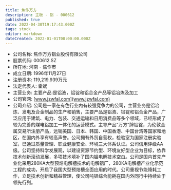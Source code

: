 ```yaml
---
title: 焦作万方
description: 主板 - 铝 - 000612
published: true
date: 2022-04-30T19:17:43.000Z
tags: stock
editor: markdown
dateCreated: 2022-01-01T00:00:00.000Z
---
```


- 公司名称: 焦作万方铝业股份有限公司
- 股票代码: 000612.SZ
- 所在地: 河南 - 焦作市
- 成立日期: 1996年11月27日
- 注册资本: 119,219.939万元
- 法定代表人: 霍斌
- 主营业务: 主要产品:是铝液，铝锭和铝合金产品等铝冶炼及加工
- 公司官网: [www.jzwfal.com](www.jzwfal.com)
- 公司介绍: 公司是一家在有色行业内有较强竞争力的公司，主营业务是铝冶炼、发电及合金制品的生产和销售，主要产品是铝液、铝锭和铝合金产品，广泛应用于建筑、电力、包装、交通运输和日用消费品等多个领域，已经形成了较为完善的煤电铝加工一体化的运营模式。主导产品“万方”牌铝锭，为伦敦金属交易所注册产品，远销美国、日本、韩国、中国香港、中国台湾等国家和地区，在国内外享有较高声誉。公司拥有外贸自营权，检验室为国家注册实验室，已通过质量管理、职业健康安全、环境三大体系认证。公司信用评级AA级。公司坚持科学发展观，以建设资源节约型、环境友好型企业为目标，依靠技术创新滚动发展，多项技术填补了国内铝电解技术空白。公司是国内首先产业化采用280KA大型预焙电解槽技术的电解铝厂，280KA电解槽产业化示范工程的成功，开启了我国大型预焙槽全面应用的时代。公司重视节能降耗工作，立足技术创新和精益管理，使公司吨铝综合能耗在国内外同行中持续处于领先行列。



